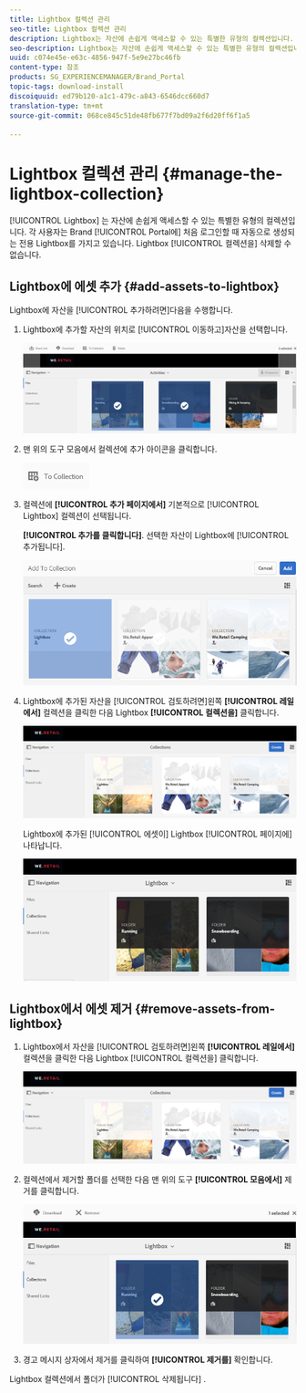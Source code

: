 ```yaml
---
title: Lightbox 컬렉션 관리
seo-title: Lightbox 컬렉션 관리
description: Lightbox는 자산에 손쉽게 액세스할 수 있는 특별한 유형의 컬렉션입니다. 각 사용자는 처음으로 브랜드 포털에 로그인할 때 자동으로 생성되는 전용 라이트박스를 가지고 있습니다. Lightbox 컬렉션을 삭제할 수 없습니다.
seo-description: Lightbox는 자산에 손쉽게 액세스할 수 있는 특별한 유형의 컬렉션입니다. 각 사용자는 처음으로 브랜드 포털에 로그인할 때 자동으로 생성되는 전용 라이트박스를 가지고 있습니다. Lightbox 컬렉션을 삭제할 수 없습니다.
uuid: c074e45e-e63c-4856-947f-5e9e27bc46fb
content-type: 참조
products: SG_EXPERIENCEMANAGER/Brand_Portal
topic-tags: download-install
discoiquuid: ed79b120-a1c1-479c-a843-6546dcc660d7
translation-type: tm+mt
source-git-commit: 068ce845c51de48fb677f7bd09a2f6d20ff6f1a5

---
```



# Lightbox 컬렉션 관리 {#manage-the-lightbox-collection}

[!UICONTROL Lightbox] 는 자산에 손쉽게 액세스할 수 있는 특별한 유형의 컬렉션입니다. 각 사용자는 Brand [!UICONTROL Portal에] 처음 로그인할 때 자동으로 생성되는 전용 Lightbox를 가지고 있습니다. Lightbox [!UICONTROL 컬렉션을] 삭제할 수 없습니다.

## Lightbox에 에셋 추가 {#add-assets-to-lightbox}

Lightbox에 자산을 [!UICONTROL 추가하려면]다음을 수행합니다.

1. Lightbox에 추가할 자산의 위치로 [!UICONTROL 이동하고]자산을 선택합니다.

   ![](assets/link_sharing_assetselection.png)

2. 맨 위의 도구 모음에서 컬렉션에 추가 아이콘을 클릭합니다.

   ![](assets/add_to_collection.png)

3. 컬렉션에 **[!UICONTROL 추가 페이지에서]** 기본적으로 [!UICONTROL Lightbox] 컬렉션이 선택됩니다.

   **[!UICONTROL 추가를 클릭합니다]**. 선택한 자산이 Lightbox에 [!UICONTROL 추가됩니다].

   ![](assets/add_to_collectionlightbox.png)

4. Lightbox에 추가된 자산을 [!UICONTROL 검토하려면]왼쪽 **[!UICONTROL 레일에서]** 컬렉션을 클릭한 다음 Lightbox **[!UICONTROL 컬렉션을]** 클릭합니다.

   ![](assets/collections_lightbox.png)

   Lightbox에 추가된 [!UICONTROL 에셋이] Lightbox [!UICONTROL 페이지에] 나타납니다.

   ![](assets/added_to_collectionlightbox.png)

## Lightbox에서 에셋 제거 {#remove-assets-from-lightbox}

1. Lightbox에서 자산을 [!UICONTROL 검토하려면]왼쪽 **[!UICONTROL 레일에서]** 컬렉션을 클릭한 다음 Lightbox [!UICONTROL 컬렉션을] 클릭합니다.

   ![](assets/collections_lightbox-1.png)

2. 컬렉션에서 제거할 폴더를 선택한 다음 맨 위의 도구 **[!UICONTROL 모음에서]** 제거를 클릭합니다.

   ![](assets/collections_lightboxdelete.png)

3. 경고 메시지 상자에서 제거를 클릭하여 **[!UICONTROL 제거를]** 확인합니다.

Lightbox 컬렉션에서 폴더가 [!UICONTROL 삭제됩니다] .
